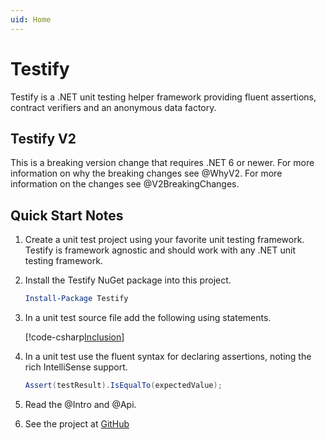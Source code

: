 ```yaml
---
uid: Home
---
```


# Testify

Testify is a .NET unit testing helper framework providing fluent assertions, contract verifiers and an anonymous data factory.

## Testify V2

This is a breaking version change that requires .NET 6 or newer. For more information on why the breaking changes see @WhyV2. For more information on the changes see @V2BreakingChanges.

## Quick Start Notes

1. Create a unit test project using your favorite unit testing framework. Testify is framework agnostic and should work with any .NET unit testing framework.

1. Install the Testify NuGet package into this project.

    ```PowerShell
    Install-Package Testify
    ```

1. In a unit test source file add the following using statements.

    [!code-csharp[Inclusion](..\src\Examples\Testify.Examples\Inclusion.cs#L1-L2)]


1. In a unit test use the fluent syntax for declaring assertions, noting the rich IntelliSense support.

    ```csharp
    Assert(testResult).IsEqualTo(expectedValue);
    ```

1. Read the @Intro and @Api.

1. See the project at [GitHub](https://github.com/wekempf/testify)